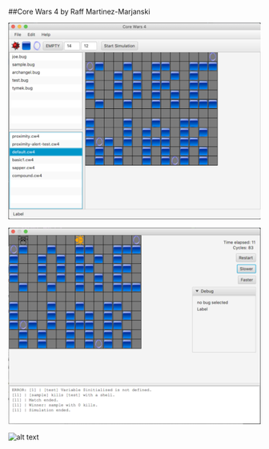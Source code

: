 ##Core Wars 4 
by Raff Martinez-Marjanski

 
![alt text](https://github.com/ArchangelDesign/core-wars4/blob/master/images/main-window.png)

![alt text](https://github.com/ArchangelDesign/core-wars4/blob/master/images/simulation-window.png)

![alt text](https://github.com/ArchangelDesign/core-wars4/blob/master/images/codepng)